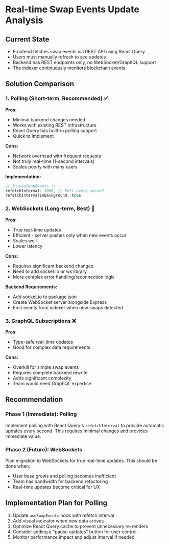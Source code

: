# Real-time Swap Events Update Analysis

## Current State
- Frontend fetches swap events via REST API using React Query
- Users must manually refresh to see updates
- Backend has REST endpoints only, no WebSocket/GraphQL support
- The indexer continuously monitors blockchain events

## Solution Comparison

### 1. Polling (Short-term, Recommended) ✅
**Pros:**
- Minimal backend changes needed
- Works with existing REST infrastructure
- React Query has built-in polling support
- Quick to implement

**Cons:**
- Network overhead with frequent requests
- Not truly real-time (1-second intervals)
- Scales poorly with many users

**Implementation:**
```typescript
// In useSwapEvents.ts
refetchInterval: 1000, // Poll every second
refetchIntervalInBackground: true
```

### 2. WebSockets (Long-term, Best) 🚀
**Pros:**
- True real-time updates
- Efficient - server pushes only when new events occur
- Scales well
- Lower latency

**Cons:**
- Requires significant backend changes
- Need to add socket.io or ws library
- More complex error handling/reconnection logic

**Backend Requirements:**
- Add socket.io to package.json
- Create WebSocket server alongside Express
- Emit events from indexer when new swaps detected

### 3. GraphQL Subscriptions ❌
**Pros:**
- Type-safe real-time updates
- Good for complex data requirements

**Cons:**
- Overkill for simple swap events
- Requires complete backend rewrite
- Adds significant complexity
- Team would need GraphQL expertise

## Recommendation

### Phase 1 (Immediate): Polling
Implement polling with React Query's `refetchInterval` to provide automatic updates every second. This requires minimal changes and provides immediate value.

### Phase 2 (Future): WebSockets
Plan migration to WebSockets for true real-time updates. This should be done when:
- User base grows and polling becomes inefficient
- Team has bandwidth for backend refactoring
- Real-time updates become critical for UX

## Implementation Plan for Polling

1. Update `useSwapEvents` hook with refetch interval
2. Add visual indicator when new data arrives
3. Optimize React Query cache to prevent unnecessary re-renders
4. Consider adding a "pause updates" button for user control
5. Monitor performance impact and adjust interval if needed